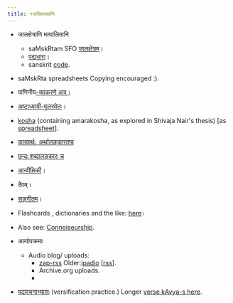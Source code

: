 ```yaml
---
title: +रुचिरपत्त्राणि
---
```


- जालक्षेत्राणि मत्पालितानि
    - saMskRtam SFO [जालक्षेत्रम्](https://sites.google.com/site/samskrtamsfo/)।
    - [पद्यधारा](https://sites.google.com/site/padyadhaaraa/)।
    - sanskrit [code](https://sanskrit-coders.github.io/site/index.html).
- saMskRta spreadsheets Copying encouraged :).

- पाणिनीय[-व्याकरणे अत्र।](vyAkaraNa/)
- [अष्टाध्यायी-मूलस्रोतः](https://ashtadhyayi.github.io/ui/)।
- [kosha](https://docs.google.com/spreadsheet/pub?key=0Al_QBT-hoqqVdEZuaS1GOFVSMjBSblFSbUVsczZyYWc&gid=4) (containing amarakosha, as explored in Shivaja Nair's thesis) \[as [spreadsheet](https://docs.google.com/spreadsheet/ccc?key=0Al_QBT-hoqqVdE9faHc2eWlvaGFaUjFoc1JMT25ySlE#gid=10)\].
- [काव्यार्थः, अर्थालङ्काराश्च](https://docs.google.com/spreadsheet/ccc?key=0Al_QBT-hoqqVdEdoc19BN0NESFlQSTh3QWMzMXRpSFE#gid=16)
- [छन्दः शब्दालङ्कारः](https://docs.google.com/spreadsheet/ccc?key=0Al_QBT-hoqqVdDhjNVRMTXdsdDVTZG9kcDIwVnhhN0E#gid=1)[ च](https://docs.google.com/spreadsheet/ccc?key=0Al_QBT-hoqqVdDhjNVRMTXdsdDVTZG9kcDIwVnhhN0E#gid=1)
- [आन्वीक्षिकी](https://docs.google.com/spreadsheets/d/1Q4C4b7yHeK-3fwgAPCdSTRjPIJFEN2NLBKObH9AC-dU/edit#gid=950757355)।
- दैवम्।
- [सङ्गीतम्](https://docs.google.com/spreadsheets/d/1VJPgfgzE6S2J18R7MO4YK4wWi-bQ4qiwP5ldJLKxuZM/edit#gid=0)।

- Flashcards , dictionaries and the like: [here](https://sanskrit-coders.github.io/site/pages/dictionaries/offline.html)।
- Also see: [Connoiseurship]().
- अल्पोपक्रमाः
    - Audio blog/ uploads:
        - [zap-rss](https://zapier.com/engine/rss/85498/vishvas/) Older:[ipadio](https://www.ipadio.com/channels/VishvasVasuki) \[[rss](https://www.ipadio.com/channels/7ab409ca5457/rss)\].
        - Archive.org uploads.
        -   
            

- [पद्यरचनाभ्यासः](https://docs.google.com/spreadsheet/ccc?key=0Al_QBT-hoqqVdFBKZzVsM3VUREYzVzMxcHhGZDJYdHc#gid=0) (versification practice.) Longer [verse kAvya-s here](https://vvasuki.github.io/kAvya/sviiyam/).